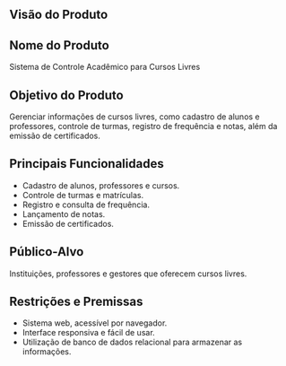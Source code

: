 ## Visão do Produto

## Nome do Produto
Sistema de Controle Acadêmico para Cursos Livres

## Objetivo do Produto
Gerenciar informações de cursos livres, como cadastro de alunos e professores, controle de turmas, registro de frequência e notas, além da emissão de certificados.

## Principais Funcionalidades
- Cadastro de alunos, professores e cursos.
- Controle de turmas e matrículas.
- Registro e consulta de frequência.
- Lançamento de notas.
- Emissão de certificados.

## Público-Alvo
Instituições, professores e gestores que oferecem cursos livres.

## Restrições e Premissas
- Sistema web, acessível por navegador.
- Interface responsiva e fácil de usar.
- Utilização de banco de dados relacional para armazenar as informações.